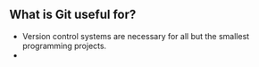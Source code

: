 ## What is Git useful for?
- Version control systems are necessary for all but the smallest programming projects.
- 